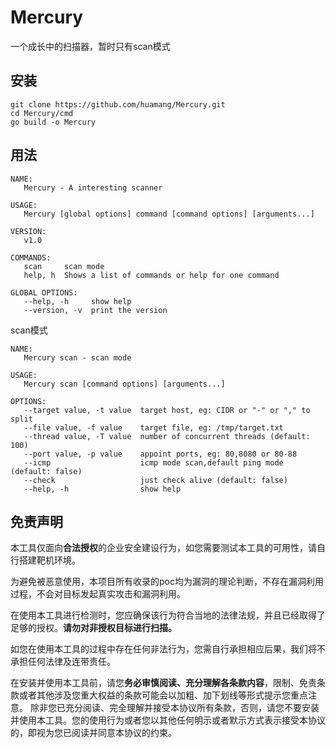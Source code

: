 # Mercury
一个成长中的扫描器，暂时只有scan模式

## 安装
```
git clone https://github.com/huamang/Mercury.git
cd Mercury/cmd
go build -o Mercury
```

## 用法

```
NAME:
   Mercury - A interesting scanner

USAGE:
   Mercury [global options] command [command options] [arguments...]

VERSION:
   v1.0

COMMANDS:
   scan     scan mode
   help, h  Shows a list of commands or help for one command

GLOBAL OPTIONS:
   --help, -h     show help
   --version, -v  print the version
```

scan模式

```
NAME:
   Mercury scan - scan mode

USAGE:
   Mercury scan [command options] [arguments...]

OPTIONS:
   --target value, -t value  target host, eg: CIDR or "-" or "," to split
   --file value, -f value    target file, eg: /tmp/target.txt
   --thread value, -T value  number of concurrent threads (default: 100)
   --port value, -p value    appoint ports, eg: 80,8080 or 80-88
   --icmp                    icmp mode scan,default ping mode (default: false)
   --check                   just check alive (default: false)
   --help, -h                show help
```



## 免责声明

本工具仅面向**合法授权**的企业安全建设行为，如您需要测试本工具的可用性，请自行搭建靶机环境。

为避免被恶意使用，本项目所有收录的poc均为漏洞的理论判断，不存在漏洞利用过程，不会对目标发起真实攻击和漏洞利用。

在使用本工具进行检测时，您应确保该行为符合当地的法律法规，并且已经取得了足够的授权。**请勿对非授权目标进行扫描。**

如您在使用本工具的过程中存在任何非法行为，您需自行承担相应后果，我们将不承担任何法律及连带责任。

在安装并使用本工具前，请您**务必审慎阅读、充分理解各条款内容**，限制、免责条款或者其他涉及您重大权益的条款可能会以加粗、加下划线等形式提示您重点注意。 除非您已充分阅读、完全理解并接受本协议所有条款，否则，请您不要安装并使用本工具。您的使用行为或者您以其他任何明示或者默示方式表示接受本协议的，即视为您已阅读并同意本协议的约束。

